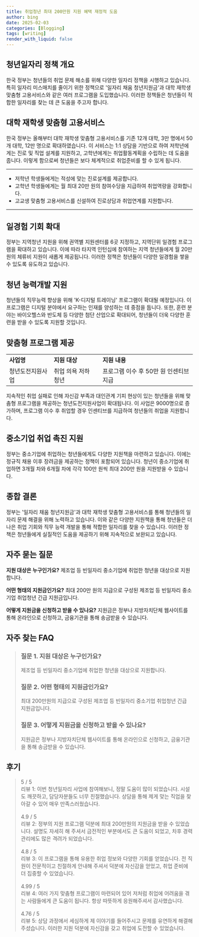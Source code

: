```yaml
---
title: 취업청년 최대 200만원 지원 혜택 재정적 도움
author: bing
date: 2025-02-03
categories: [Blogging]
tags: [writing]
render_with_liquid: false
---
```



<h2 id='청년일자리 정책 개요'>청년일자리 정책 개요</h2>

<p>한국 정부는 청년들의 취업 문제 해소를 위해 다양한 일자리 정책을 시행하고 있습니다. 특히 일자리 미스매치를 줄이기 위한 정책으로 '일자리 채움 청년지원금'과 대학 재학생 맞춤형 고용서비스와 같은 여러 프로그램을 도입했습니다. 이러한 정책들은 청년들이 적합한 일자리를 찾는 데 큰 도움을 주고자 합니다.</p>

<h2 id='대학 재학생 맞춤형 고용서비스'>대학 재학생 맞춤형 고용서비스</h2>

<p>한국 정부는 올해부터 대학 재학생 맞춤형 고용서비스를 기존 12개 대학, 3만 명에서 50개 대학, 12만 명으로 확대하였습니다. 이 서비스는 1:1 상담을 기반으로 하여 저학년에게는 진로 및 직업 설계를 지원하고, 고학년에게는 취업활동계획을 수립하는 데 도움을 줍니다. 이렇게 함으로써 청년들은 보다 체계적으로 취업준비를 할 수 있게 됩니다.</p>

<hr />

<ul>
    <li>저학년 학생들에게는 적성에 맞는 진로설계를 제공합니다.</li>
    <li>고학년 학생들에게는 월 최대 20만 원의 참여수당을 지급하여 취업역량을 강화합니다.</li>
    <li>고교생 맞춤형 고용서비스를 신설하여 진로상담과 취업연계를 지원합니다.</li>
</ul>

<hr />

<h2 id='일경험 기회 확대'>일경험 기회 확대</h2>

<p>정부는 지역청년 지원을 위해 권역별 지원센터를 6곳 지정하고, 지역단위 일경험 프로그램을 확대하고 있습니다. 이에 따라 타지역 인턴십에 참여하는 지역 청년들에게 월 20만 원의 체류비 지원이 새롭게 제공됩니다. 이러한 정책은 청년들이 다양한 일경험을 쌓을 수 있도록 유도하고 있습니다.</p>

<h2 id='청년 능력개발 지원'>청년 능력개발 지원</h2>

<p>청년들의 직무능력 향상을 위해 'K-디지털 트레이닝' 프로그램이 확대될 예정입니다. 이 프로그램은 디지털 분야에서 요구하는 인재를 양성하는 데 중점을 둡니다. 또한, 훈련 분야는 바이오헬스와 반도체 등 다양한 첨단 산업으로 확대되어, 청년들이 더욱 다양한 훈련을 받을 수 있도록 지원할 것입니다.</p>

<h2 id='맞춤형 프로그램 제공'>맞춤형 프로그램 제공</h2>

<table>
    <tr>
        <td><b>사업명</b></td>
        <td><b>지원 대상</b></td>
        <td><b>지원 내용</b></td>
    </tr>
    <tr>
        <td>청년도전지원사업</td>
        <td>취업 의욕 저하 청년</td>
        <td>프로그램 이수 후 50만 원 인센티브 지급</td>
    </tr>
</table>

<p>지속적인 취업 실패로 인해 자신감 부족과 대인관계 기피 현상이 있는 청년들을 위해 맞춤형 프로그램을 제공하는 청년도전지원사업이 확대됩니다. 이 사업은 9000명으로 증가하며, 프로그램 이수 후 취업할 경우 인센티브를 지급하여 청년들의 취업을 지원합니다.</p>

<h2 id='중소기업 취업 촉진 지원'>중소기업 취업 촉진 지원</h2>

<p>정부는 중소기업에 취업하는 청년들에게도 다양한 지원책을 마련하고 있습니다. 이에는 정규직 채용 이후 장려금을 제공하는 정책이 포함되어 있습니다. 청년이 중소기업에 취업하면 3개월 차와 6개월 차에 각각 100만 원씩 최대 200만 원을 지원받을 수 있습니다.</p>

<h2 id='종합 결론'>종합 결론</h2>

<p>정부는 '일자리 채움 청년지원금'과 대학 재학생 맞춤형 고용서비스를 통해 청년들의 일자리 문제 해결을 위해 노력하고 있습니다. 이와 같은 다양한 지원책을 통해 청년들은 더 나은 취업 기회와 직무 능력 개발을 통해 적합한 일자리를 찾을 수 있습니다. 이러한 정책은 청년들에게 실질적인 도움을 제공하기 위해 지속적으로 보완되고 있습니다.</p>

<h2 id='자주 묻는 질문'>자주 묻는 질문</h2>

<p><b>지원 대상은 누구인가요?</b> 제조업 등 빈일자리 중소기업에 취업한 청년을 대상으로 지원합니다.</p>

<p><b>어떤 형태의 지원금인가요?</b> 최대 200만 원의 지급으로 구성된 제조업 등 빈일자리 중소기업 취업청년 긴급 지원금입니다.</p>

<p><b>어떻게 지원금을 신청하고 받을 수 있나요?</b> 지원금은 정부나 지방자치단체 웹사이트를 통해 온라인으로 신청하고, 금융기관을 통해 송금받을 수 있습니다.</p>


<h2 id='자주_찾는_FAQ'>자주 찾는 FAQ</h2>
<div itemscope="" itemtype="https://schema.org/FAQPage"> 
<blockquote> 
<div itemscope="" itemprop="mainEntity" itemtype="https://schema.org/Question"> 
<h3 itemprop="name">질문 1. 지원 대상은 누구인가요?</h3> 
<div itemscope="" itemprop="acceptedAnswer" itemtype="https://schema.org/Answer"> 
<span itemprop="text"> 
<p>제조업 등 빈일자리 중소기업에 취업한 청년을 대상으로 지원합니다.</p> 
</span> 
</div> 
</div> 
<div itemscope="" itemprop="mainEntity" itemtype="https://schema.org/Question"> 
<h3 itemprop="name">질문 2. 어떤 형태의 지원금인가요?</h3> 
<div itemscope="" itemprop="acceptedAnswer" itemtype="https://schema.org/Answer"> 
<span itemprop="text"> 
<p>최대 200만원의 지급으로 구성된 제조업 등 빈일자리 중소기업 취업청년 긴급 지원금입니다.</p> 
</span> 
</div> 
</div> 
<div itemscope="" itemprop="mainEntity" itemtype="https://schema.org/Question"> 
<h3 itemprop="name">질문 3. 어떻게 지원금을 신청하고 받을 수 있나요?</h3> 
<div itemscope="" itemprop="acceptedAnswer" itemtype="https://schema.org/Answer"> 
<span itemprop="text"> 
<p>지원금은 정부나 지방자치단체 웹사이트를 통해 온라인으로 신청하고, 금융기관을 통해 송금받을 수 있습니다.</p> 
</span> 
</div> 
</div> 
</blockquote> 
</div>
<h2 id='후기'>후기</h2>
<div itemscope itemtype="https://schema.org/Product">
  <blockquote>
  <div itemprop="review" itemscope itemtype="https://schema.org/Review">
      <div itemprop="reviewRating" itemscope itemtype="https://schema.org/Rating"> <span itemprop="ratingValue">5</span> / <span itemprop="bestRating">5</span> </div>
      <span itemprop="reviewBody">리뷰 1: 이번 청년일자리 사업에 참여해보니, 정말 도움이 많이 되었습니다. 시설도 깨끗하고, 담당자분들도 너무 친절했습니다. 상담을 통해 제게 맞는 직업을 찾아갈 수 있어 매우 만족스러웠습니다.</span>
  </div>
  <br>
  <div itemprop="review" itemscope itemtype="https://schema.org/Review">
      <div itemprop="reviewRating" itemscope itemtype="https://schema.org/Rating"> <span itemprop="ratingValue">4.9</span> / <span itemprop="bestRating">5</span> </div>
      <span itemprop="reviewBody">리뷰 2: 정부의 지원 프로그램 덕분에 최대 200만원의 지원금을 받을 수 있었습니다. 설명도 자세히 해 주셔서 금전적인 부분에서도 큰 도움이 되었고, 차후 경력 관리에도 많은 격려가 되었습니다.</span>
  </div>
  <br>
  <div itemprop="review" itemscope itemtype="https://schema.org/Review">
      <div itemprop="reviewRating" itemscope itemtype="https://schema.org/Rating"> <span itemprop="ratingValue">4.8</span> / <span itemprop="bestRating">5</span> </div>
      <span itemprop="reviewBody">리뷰 3: 이 프로그램을 통해 유용한 취업 정보와 다양한 기회를 얻었습니다. 전 직원이 전문적이고 친절하게 안내해 주셔서 덕분에 자신감을 얻었고, 취업 준비에 더 집중할 수 있었습니다.</span>
  </div>
  <br>
  <div itemprop="review" itemscope itemtype="https://schema.org/Review">
      <div itemprop="reviewRating" itemscope itemtype="https://schema.org/Rating"> <span itemprop="ratingValue">4.99</span> / <span itemprop="bestRating">5</span> </div>
      <span itemprop="reviewBody">리뷰 4: 여러 가지 맞춤형 프로그램이 마련되어 있어 저처럼 취업에 어려움을 겪는 사람들에게 큰 도움이 됩니다. 항상 따뜻하게 응원해주셔서 감사했습니다.</span>
  </div>
  <br>
  <div itemprop="review" itemscope itemtype="https://schema.org/Review">
      <div itemprop="reviewRating" itemscope itemtype="https://schema.org/Rating"> <span itemprop="ratingValue">4.76</span> / <span itemprop="bestRating">5</span> </div>
      <span itemprop="reviewBody">리뷰 5: 상담 과정에서 세심하게 제 이야기를 들어주시고 문제를 유연하게 해결해 주셨습니다. 이러한 지원 덕분에 자신감을 갖고 취업에 도전할 수 있었습니다.</span>
  </div>
  </blockquote>
</div>
